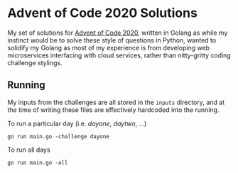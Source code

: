 # Advent of Code 2020 Solutions

My set of solutions for [Advent of Code 2020](https://adventofcode.com/2020), written in Golang as while my instinct would be to solve these style of questions in Python, wanted to solidify my Golang as most of my experience is from developing web microservices interfacing with cloud services, rather than nitty-gritty coding challenge stylings.

## Running

My inputs from the challenges are all stored in the `inputs` directory, and at the time of writing these files are effectively hardcoded into the running.

To run a particular day (i.e. _dayone_, _daytwo_, ...)
```
go run main.go -challenge dayone
```

To run all days
```
go run main.go -all
```
